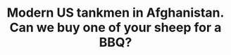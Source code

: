 ---
layout: product
title: "Modern US tankmen in Afghanistan. Can we buy one of your sheep for a BBQ?                   "
price: "1350" 
desc: "1/35 Figura"
img_path: "/assets/img/MBLTD35131.jpg"
brand: "MasterBox"
available: false
special_offer: false
new: false
soon: false
cat: "010000"
subcat: "015300"
subsubcat: "0N/A"
sifra: "MBLTD35131"
popular: false
---